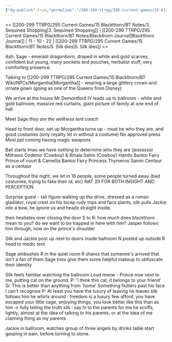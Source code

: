 ```yaml
---
{"dg-publish":true,"permalink":"/200-299-ttrpg/295-current-games/15-blackthorn/bt-notes/4-sage-and-the-belle-of-the-ball/"}
---
```



<< [[200-299 TTRPG/295 Current Games/15 Blackthorn/BT Notes/3. Sequined Shopping\|3. Sequined Shopping]] | [[200-299 TTRPG/295 Current Games/15 Blackthorn/BT Notes/Blackthorn Journal\|Blackthorn Journal]] | 11 - 10 - 22 | [[200-299 TTRPG/295 Current Games/15 Blackthorn/BT Notes/5. Silk dies\|5. Silk dies]] >>

Ash: Sage - emerald dragonborn, draped in white and gold scarves, confident but young, many pockets and pouches, herbalist stuff, very comforting presence.

Talking to [[200-299 TTRPG/295 Current Games/15 Blackthorn/BT Wiki/NPCs/Morgantha\|Morgantha]] - wearing a large glittery crown and ornate gown (going as one of the Queens from Disney)

We arrive at the house
Mr Demontford IV leads up to ballroom - white and gold ballroom, massive red curtains, giant picture of family at one end of hall

Meet Sage
_they are the wellness tent coach_

Head to front door, set up
Morgantha turns up - must be who they are, and good costumes (only royalty let in without a costume)
No approved press
Most ppl coming having magic weapons

Ball starts
lmao we have nothing to determine who they are (jessssss)
Mithseis Ozdemir (Cowboy) &  Rihala Sahin (Cowboy)
Hamfo Banksi    Fairy Prince of court &  Camellia Banksi    Fairy Princess
Thymeros Samm    Centaur as a centaur

Throughout the night, we let in 16 people, some people turned away (bad costumes, trying to fake their id, etc)
NAT 20 FOR BOTH INSIGHT AND PERCEPTION

Surprise guest - tall figure walking up the drive, dressed as a roman gladiator, royal crest on his bicep
rudy trips and face plants, silk pulls Jackie into a bow, he ignore us and heads straight inside.

then hesitates over closing the door
S to R: how much does blackthorn mean to you? do we want to be trapped in here with _him_?
Jasper follows him through, now on the prince's shoulder

Silk and Jackie post up next to doors inside ballroom
N posted up outside
R head to medic tent

Sage ambushes R in the quiet room
R shares that someone's arrived that isn't a fan of them
Sage tries give them some helpful makeup to obfuscate their identity

Silk feels familiar watching the ballroom
Loud meow -  Prince now next to me, putting cat on the ground. 
P: 'I think this cat, it belongs to your friend'
Si: This is better than anything from 'home'
Something flutters past his face I can't recognise
P: At least you have the luxury of leaving
he leaves
silk follows him 
he whirls around : freedom is a luxury few afford. you have escaped your little cage, enjoying things, you look better like this than as him
-> fully telling the truth
silk : say hi to the parents for me
he scoffs, lightly, almost at the idea of talking to his parents, or at the idea of me claiming thing as my parents

Jackie in ballroom, watches group of three angels by drinks table start gasping in pain, before turning to stone.